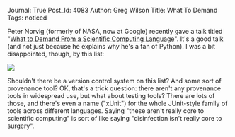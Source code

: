 Journal: True
Post_Id: 4083
Author: Greg Wilson
Title: What To Demand
Tags: noticed

<p>Peter Norvig (formerly of NASA, now at Google) recently gave a talk titled "<a href="http://www.msri.org/web/msri/online-videos/-/video/showVideo/4197">What to Demand From a Scientific Computing Language</a>".  It's a good talk (and not just because he explains why he's a fan of Python).  I was a bit disappointed, though, by this list:</p>
<p><img src="{{root_path}}/files/2011/03/norvig-list.png" /></p>
<p>Shouldn't there be a version control system on this list?  And some sort of provenance tool?  OK, that's a trick question: there aren't any provenance tools in widespread use, but what about testing tools?  There are lots of those, and there's even a name ("xUnit") for the whole JUnit-style family of tools across different languages.  Saying "these aren't really core to scientific computing" is sort of like saying "disinfection isn't really core to surgery".</p>
